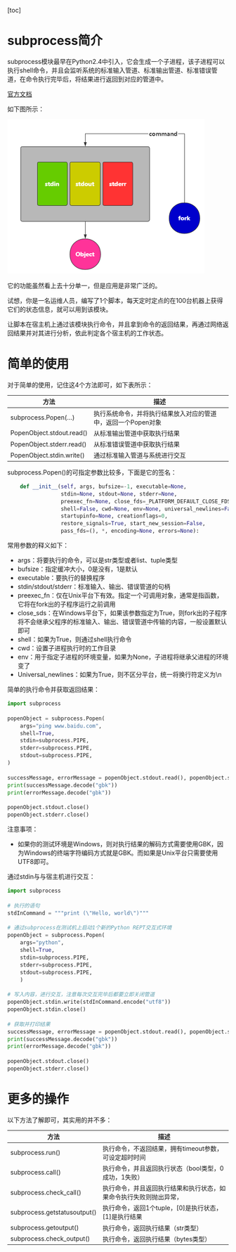 [toc]

# subprocess简介

subprocess模块最早在Python2.4中引入，它会生成一个子进程，该子进程可以执行shell命令，并且会监听系统的标准输入管道、标准输出管道、标准错误管道，在命令执行完毕后，将结果进行返回到对应的管道中。

[官方文档](https://docs.python.org/zh-cn/3.6/library/subprocess.html#module-subprocess)

如下图所示：

![image-20210527190008666](Python/9f1589f57cd8308651e127951f7d18bb.png)

它的功能虽然看上去十分单一，但是应用是非常广泛的。

试想，你是一名运维人员，编写了1个脚本，每天定时定点的在100台机器上获得它们的状态信息，就可以用到该模块。

让脚本在宿主机上通过该模块执行命令，并且拿到命令的返回结果，再通过网络返回结果并对其进行分析，依此判定各个宿主机的工作状态。

# 简单的使用

对于简单的使用，记住这4个方法即可，如下表所示：

| 方法                      | 描述                                                         |
| ------------------------- | ------------------------------------------------------------ |
| subprocess.Popen(…)       | 执行系统命令，并将执行结果放入对应的管道中，返回一个Popen对象 |
| PopenObject.stdout.read() | 从标准输出管道中获取执行结果                                 |
| PopenObject.stderr.read() | 从标准错误管道中获取执行结果                                 |
| PopenObject.stdin.write() | 通过标准输入管道与系统进行交互                               |

subprocess.Popen()的可指定参数比较多，下面是它的签名：

```python
    def __init__(self, args, bufsize=-1, executable=None,
                 stdin=None, stdout=None, stderr=None,
                 preexec_fn=None, close_fds=_PLATFORM_DEFAULT_CLOSE_FDS,
                 shell=False, cwd=None, env=None, universal_newlines=False,
                 startupinfo=None, creationflags=0,
                 restore_signals=True, start_new_session=False,
                 pass_fds=(), *, encoding=None, errors=None):

```

常用参数的释义如下：

- args：将要执行的命令，可以是str类型或者list、tuple类型
- bufsize：指定缓冲大小，0是没有，1是默认
- executable：要执行的替换程序
- stdin/stdout/stderr：标准输入、输出、错误管道的句柄
- preexec_fn：仅在Unix平台下有效。指定一个可调用对象，通常是指函数，它将在fork出的子程序运行之前调用
- close_sds：在Windows平台下，如果该参数指定为True，则fork出的子程序将不会继承父程序的标准输入、输出、错误管道中传输的内容，一般设置默认即可
- shell：如果为True，则通过shell执行命令
- cwd：设置子进程执行时的工作目录
- env：用于指定子进程的环境变量，如果为None，子进程将继承父进程的环境变了
- Universal_newlines：如果为True，则不区分平台，统一将换行符定义为\n

简单的执行命令并获取返回结果：

```python
import subprocess

popenObject = subprocess.Popen(
    args="ping www.baidu.com",
    shell=True,
    stdin=subprocess.PIPE,
    stderr=subprocess.PIPE,
    stdout=subprocess.PIPE,
)

successMessage, errorMessage = popenObject.stdout.read(), popenObject.stderr.read()
print(successMessage.decode("gbk"))
print(errorMessage.decode("gbk"))

popenObject.stdout.close()
popenObject.stderr.close()

```

注意事项：

- 如果你的测试环境是Windows，则对执行结果的解码方式需要使用GBK，因为Windows的终端字符编码方式就是GBK。而如果是Unix平台只需要使用UTF8即可。

通过stdin与与宿主机进行交互：

```python
import subprocess

# 执行的语句
stdInCommand = """print (\"Hello, world\")"""

# 通过subprocess在测试机上启动1个新的Python REPT交互式环境
popenObject = subprocess.Popen(
    args="python",
    shell=True,
    stdin=subprocess.PIPE,
    stderr=subprocess.PIPE,
    stdout=subprocess.PIPE,
    )

# 写入内容，进行交互，注意每次交互完毕后都要立即关闭管道
popenObject.stdin.write(stdInCommand.encode("utf8"))
popenObject.stdin.close()

# 获取并打印结果
successMessage, errorMessage = popenObject.stdout.read(), popenObject.stderr.read()
print(successMessage.decode("gbk"))
print(errorMessage.decode("gbk"))

popenObject.stdout.close()
popenObject.stderr.close()

```

# 更多的操作

以下方法了解即可，其实用的并不多：

| 方法                         | 描述                                                         |
| ---------------------------- | ------------------------------------------------------------ |
| subprocess.run()             | 执行命令，不返回结果，拥有timeout参数，可设定超时时间        |
| subprocess.call()            | 执行命令，并且返回执行状态（bool类型，0成功，1失败）         |
| subprocess.check_call()      | 执行命令，并且返回执行结果和执行状态，如果命令执行失败则抛出异常， |
| subprocess.getstatusoutput() | 执行命令，返回1个tuple，[0]是执行状态，[1]是执行结果         |
| subprocess.getoutput()       | 执行命令，返回执行结果（str类型）                            |
| subprocess.check_output()    | 执行命令，返回执行结果（bytes类型）                          |